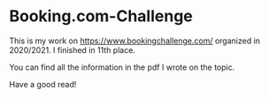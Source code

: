 # Booking.com-Challenge

This is my work on https://www.bookingchallenge.com/ organized in 2020/2021.
I finished in 11th place.

You can find all the information in the pdf I wrote on the topic.

Have a good read!
